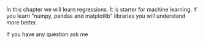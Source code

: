 İn this chapter we will learn regressions.  İt is starter for machine learning.
If you learn "numpy, pandas and matplotlib" libraries you will understand more better.

If you have any question ask me
